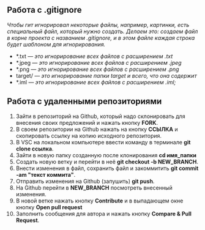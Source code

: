 ## Работа с .gitignore 

_Чтобы гит игнорировал некоторые файлы, например, картинки, есть специальный файл, который нужно создать. Делаем это: создаем файл в корне проекта с названием .gitignore, и в этом файле каждая строка будет шаблоном для игнорирования._

* *.txt  _— это игнорирование всех файлов с расширением .txt_
* *.jpeg  _— это игнорирование всех файлов с расширением .jpeg_
* *.png  _— это игнорирование всех файлов с расширением .png_
* target/ _— это игнорирование папки target и всего, что она содержит_
* *.iml _— это игнорирование всех файлов с расширением .iml;_

## Работа с удаленными репозиториями

1. Зайти в репозиторий на Github, который надо склонировать для внесения своих предложений и нажать кнопку __FORK__.
2. В своем репозитории на Github нажать на кнопку __ССЫЛКА__ и скопировать ссылку на копию исходного репозитория.
3. В VSC на локальном компьютере ввести команду в терминале __git clone ссылка__.
4. Зайти в новую папку созданную после клонирования **cd имя_папки**
5. Создать новую ветку и перейти в неё **git checkout -b NEW_BRANCH**.
6. Внести изменения в файл, сохранить файл и закоммитить **git commit -am "текст коммита"**.
7. Отправить изменения на Github (запушить) **git push**.
8. На Github перейти в **NEW_BRANCH** посмотреть внесенный изменения.
9. В новой ветке нажать кнопку **Contribute** и в выпадающем окне кнопку **Open pull request**
10. Заполнить сообщения для автора и нажать кнопку **Compare & Pull Request**.